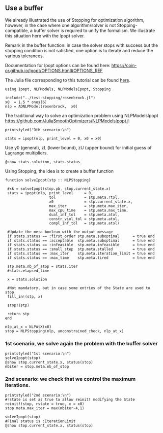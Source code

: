 ## Use a buffer

We already illustrated the use of Stopping for optimization algorithm,
however, in the case where one algorithm/solver is not Stopping-compatible,
a buffer solver is required to unify the formalism.
We illustrate this situation here with the Ipopt solver.

Remark in the buffer function: in case the solver stops with success
but the stopping condition is not satisfied, one option is to iterate
and reduce the various tolerances.

Documentation for Ipopt options can be found here:
https://coin-or.github.io/Ipopt/OPTIONS.html#OPTIONS_REF

The Julia file corresponding to this tutorial can be found [here](https://github.com/Goysa2/Stopping.jl/tree/master/test/examples/buffer.jl).

```
using Ipopt, NLPModels, NLPModelsIpopt, Stopping

include("../test-stopping/rosenbrock.jl")
x0  = 1.5 * ones(6)
nlp = ADNLPModel(rosenbrock,  x0)
```

The traditional way to solve an optimization problem using NLPModelsIpopt
https://github.com/JuliaSmoothOptimizers/NLPModelsIpopt.jl
```
printstyled("Oth scenario:\n")

stats = ipopt(nlp, print_level = 0, x0 = x0)
```
Use y0 (general), zL (lower bound), zU (upper bound)
for initial guess of Lagrange multipliers.
```
@show stats.solution, stats.status
```

Using Stopping, the idea is to create a buffer function
```
function solveIpopt(stp :: NLPStopping)

 #xk = solveIpopt(stop.pb, stop.current_state.x)
 stats = ipopt(nlp, print_level     = 0,
                    tol             = stp.meta.rtol,
                    x0              = stp.current_state.x,
                    max_iter        = stp.meta.max_iter,
                    max_cpu_time    = stp.meta.max_time,
                    dual_inf_tol    = stp.meta.atol,
                    constr_viol_tol = stp.meta.atol,
                    compl_inf_tol   = stp.meta.atol)

 #Update the meta boolean with the output message
 if stats.status == :first_order stp.meta.suboptimal      = true end
 if stats.status == :acceptable  stp.meta.suboptimal      = true end
 if stats.status == :infeasible  stp.meta.infeasible      = true end
 if stats.status == :small_step  stp.meta.stalled         = true end
 if stats.status == :max_iter    stp.meta.iteration_limit = true end
 if stats.status == :max_time    stp.meta.tired           = true end

 stp.meta.nb_of_stop = stats.iter
 #stats.elapsed_time

 x = stats.solution

 #Not mandatory, but in case some entries of the State are used to stop
 fill_in!(stp, x)

 stop!(stp)

 return stp
end
```
```
nlp_at_x = NLPAtX(x0)
stop = NLPStopping(nlp, unconstrained_check, nlp_at_x)
```

### 1st scenario, we solve again the problem with the buffer solver
```
printstyled("1st scenario:\n")
solveIpopt(stop)
@show stop.current_state.x, status(stop)
nbiter = stop.meta.nb_of_stop
```

### 2nd scenario: we check that we control the maximum iterations.
```
printstyled("2nd scenario:\n")
#rstate is set as true to allow reinit! modifying the State
reinit!(stop, rstate = true, x = x0)
stop.meta.max_iter = max(nbiter-4,1)

solveIpopt(stop)
#Final status is :IterationLimit
@show stop.current_state.x, status(stop)
```
